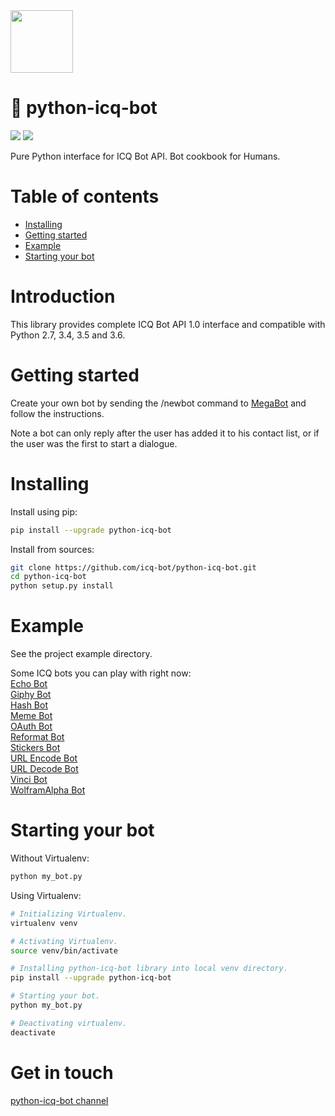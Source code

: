 <img src="https://github.com/icq-bot/python-icq-bot/raw/master/logo.png" width="100" height="100">

# 🐍 python-icq-bot

[![](https://img.shields.io/pypi/v/python-icq-bot.svg)](https://pypi.org/project/python-icq-bot/)
[![](https://img.shields.io/pypi/pyversions/python-icq-bot.svg)](https://pypi.org/project/python-icq-bot/)

Pure Python interface for ICQ Bot API. Bot cookbook for Humans.

# Table of contents
- [Installing](#installing)
- [Getting started](#getting-started)
- [Example](#example)
- [Starting your bot](#starting-your-bot)

# Introduction

This library provides complete ICQ Bot API 1.0 interface and compatible with Python 2.7, 3.4, 3.5 and 3.6.

# Getting started

Create your own bot by sending the /newbot command to <a href="https://icq.com/people/70001">MegaBot</a> and follow the instructions.

Note a bot can only reply after the user has added it to his contact list, or if the user was the first to start a dialogue.

# Installing

Install using pip:
```bash
pip install --upgrade python-icq-bot
```

Install from sources:
```bash
git clone https://github.com/icq-bot/python-icq-bot.git
cd python-icq-bot
python setup.py install
```

# Example

See the project example directory.

Some ICQ bots you can play with right now:<br>
<a href="https://icq.com/725223851">Echo Bot</a><br>
<a href="https://icq.com/729805850">Giphy Bot</a><br>
<a href="https://icq.com/720507564">Hash Bot</a><br>
<a href="https://icq.com/70003">Meme Bot</a><br>
<a href="https://icq.com/721765058">OAuth Bot</a><br>
<a href="https://icq.com/720020179">Reformat Bot</a><br>
<a href="https://icq.com/100500">Stickers Bot</a><br>
<a href="https://icq.com/724894572">URL Encode Bot</a><br>
<a href="https://icq.com/728777874">URL Decode Bot</a><br>
<a href="https://icq.com/720953874">Vinci Bot</a><br>
<a href="https://icq.com/729775354">WolframAlpha Bot</a><br>

# Starting your bot

Without Virtualenv:
```bash
python my_bot.py
```

Using Virtualenv:
```bash
# Initializing Virtualenv.
virtualenv venv

# Activating Virtualenv.
source venv/bin/activate

# Installing python-icq-bot library into local venv directory.
pip install --upgrade python-icq-bot

# Starting your bot.
python my_bot.py

# Deactivating virtualenv.
deactivate
```

# Get in touch

<a href="https://icq.com/chat/python-icq-bot">python-icq-bot channel</a>